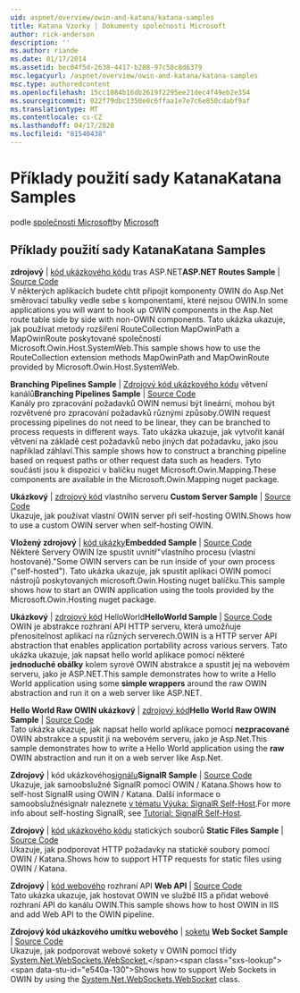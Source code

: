 ```yaml
---
uid: aspnet/overview/owin-and-katana/katana-samples
title: Katana Vzorky | Dokumenty společnosti Microsoft
author: rick-anderson
description: ''
ms.author: riande
ms.date: 01/17/2014
ms.assetid: bec04f5d-2638-4417-b288-97c58c8d6379
msc.legacyurl: /aspnet/overview/owin-and-katana/katana-samples
msc.type: authoredcontent
ms.openlocfilehash: 15cc1084b16db2619f2295ee21dec4f49eb2e354
ms.sourcegitcommit: 022f79dbc1350e0c6ffaa1e7e7c6e850cdabf9af
ms.translationtype: MT
ms.contentlocale: cs-CZ
ms.lasthandoff: 04/17/2020
ms.locfileid: "81540438"
---
```

# <a name="katana-samples"></a><span data-ttu-id="e540a-102">Příklady použití sady Katana</span><span class="sxs-lookup"><span data-stu-id="e540a-102">Katana Samples</span></span>

<span data-ttu-id="e540a-103">podle [společnosti Microsoft](https://github.com/microsoft)</span><span class="sxs-lookup"><span data-stu-id="e540a-103">by [Microsoft](https://github.com/microsoft)</span></span>

## <a name="katana-samples"></a><span data-ttu-id="e540a-104">Příklady použití sady Katana</span><span class="sxs-lookup"><span data-stu-id="e540a-104">Katana Samples</span></span>

<span data-ttu-id="e540a-105">**zdrojový** | [kód ukázkového kódu](https://github.com/aspnet/samples/tree/master/samples/aspnet/Katana/AspNetRoutes) tras ASP.NET</span><span class="sxs-lookup"><span data-stu-id="e540a-105">**ASP.NET Routes Sample** | [Source Code](https://github.com/aspnet/samples/tree/master/samples/aspnet/Katana/AspNetRoutes)</span></span>  
<span data-ttu-id="e540a-106">V některých aplikacích budete chtít připojit komponenty OWIN do Asp.Net směrovací tabulky vedle sebe s komponentami, které nejsou OWIN.</span><span class="sxs-lookup"><span data-stu-id="e540a-106">In some applications you will want to hook up OWIN components in the Asp.Net route table side by side with non-OWIN components.</span></span> <span data-ttu-id="e540a-107">Tato ukázka ukazuje, jak používat metody rozšíření RouteCollection MapOwinPath a MapOwinRoute poskytované společností Microsoft.Owin.Host.SystemWeb.</span><span class="sxs-lookup"><span data-stu-id="e540a-107">This sample shows how to use the RouteCollection extension methods MapOwinPath and MapOwinRoute provided by Microsoft.Owin.Host.SystemWeb.</span></span>

<span data-ttu-id="e540a-108">**Branching Pipelines Sample** | [Zdrojový kód ukázkového kódu](https://github.com/aspnet/samples/tree/master/samples/aspnet/Katana/BranchingPipelines) větvení kanálů</span><span class="sxs-lookup"><span data-stu-id="e540a-108">**Branching Pipelines Sample** | [Source Code](https://github.com/aspnet/samples/tree/master/samples/aspnet/Katana/BranchingPipelines)</span></span>  
<span data-ttu-id="e540a-109">Kanály pro zpracování požadavků OWIN nemusí být lineární, mohou být rozvětvené pro zpracování požadavků různými způsoby.</span><span class="sxs-lookup"><span data-stu-id="e540a-109">OWIN request processing pipelines do not need to be linear, they can be branched to process requests in different ways.</span></span> <span data-ttu-id="e540a-110">Tato ukázka ukazuje, jak vytvořit kanál větvení na základě cest požadavků nebo jiných dat požadavku, jako jsou například záhlaví.</span><span class="sxs-lookup"><span data-stu-id="e540a-110">This sample shows how to construct a branching pipeline based on request paths or other request data such as headers.</span></span> <span data-ttu-id="e540a-111">Tyto součásti jsou k dispozici v balíčku nuget Microsoft.Owin.Mapping.</span><span class="sxs-lookup"><span data-stu-id="e540a-111">These components are available in the Microsoft.Owin.Mapping nuget package.</span></span>

<span data-ttu-id="e540a-112">**Ukázkový** | [zdrojový kód](https://github.com/aspnet/samples/tree/master/samples/aspnet/Katana/CustomServer) vlastního serveru </span><span class="sxs-lookup"><span data-stu-id="e540a-112">**Custom Server Sample** | [Source Code](https://github.com/aspnet/samples/tree/master/samples/aspnet/Katana/CustomServer) </span></span>  
<span data-ttu-id="e540a-113">Ukazuje, jak používat vlastní OWIN server při self-hosting OWIN.</span><span class="sxs-lookup"><span data-stu-id="e540a-113">Shows how to use a custom OWIN server when self-hosting OWIN.</span></span>

<span data-ttu-id="e540a-114">**Vložený zdrojový** | [kód ukázky](https://github.com/aspnet/samples/tree/master/samples/aspnet/Katana/Embedded)</span><span class="sxs-lookup"><span data-stu-id="e540a-114">**Embedded Sample** | [Source Code](https://github.com/aspnet/samples/tree/master/samples/aspnet/Katana/Embedded)</span></span>  
<span data-ttu-id="e540a-115">Některé Servery OWIN lze spustit uvnitř&quot;vlastního procesu (vlastní hostované).&quot;</span><span class="sxs-lookup"><span data-stu-id="e540a-115">Some OWIN servers can be run inside of your own process (&quot;self-hosted&quot;).</span></span> <span data-ttu-id="e540a-116">Tato ukázka ukazuje, jak spustit aplikaci OWIN pomocí nástrojů poskytovaných microsoft.Owin.Hosting nuget balíčku.</span><span class="sxs-lookup"><span data-stu-id="e540a-116">This sample shows how to start an OWIN application using the tools provided by the Microsoft.Owin.Hosting nuget package.</span></span>

<span data-ttu-id="e540a-117">**Ukázkový** | [zdrojový kód](https://github.com/aspnet/samples/tree/master/samples/aspnet/Katana/HelloWorld) HelloWorld</span><span class="sxs-lookup"><span data-stu-id="e540a-117">**HelloWorld Sample** | [Source Code](https://github.com/aspnet/samples/tree/master/samples/aspnet/Katana/HelloWorld)</span></span>  
<span data-ttu-id="e540a-118">OWIN je abstrakce rozhraní API HTTP serveru, která umožňuje přenositelnost aplikací na různých serverech.</span><span class="sxs-lookup"><span data-stu-id="e540a-118">OWIN is a HTTP server API abstraction that enables application portability across various servers.</span></span> <span data-ttu-id="e540a-119">Tato ukázka ukazuje, jak napsat hello world aplikace pomocí některé **jednoduché obálky** kolem syrové OWIN abstrakce a spustit jej na webovém serveru, jako je ASP.NET.</span><span class="sxs-lookup"><span data-stu-id="e540a-119">This sample demonstrates how to write a Hello World application using some **simple wrappers** around the raw OWIN abstraction and run it on a web server like ASP.NET.</span></span>

<span data-ttu-id="e540a-120">**Hello World Raw OWIN ukázkový** | [zdrojový kód](https://github.com/aspnet/samples/tree/master/samples/aspnet/Katana/HelloWorldRawOwin)</span><span class="sxs-lookup"><span data-stu-id="e540a-120">**Hello World Raw OWIN Sample** | [Source Code](https://github.com/aspnet/samples/tree/master/samples/aspnet/Katana/HelloWorldRawOwin)</span></span>  
<span data-ttu-id="e540a-121">Tato ukázka ukazuje, jak napsat hello world aplikace pomocí **nezpracované** OWIN abstrakce a spustit ji na webovém serveru, jako je Asp.Net.</span><span class="sxs-lookup"><span data-stu-id="e540a-121">This sample demonstrates how to write a Hello World application using the **raw** OWIN abstraction and run it on a web server like Asp.Net.</span></span>

<span data-ttu-id="e540a-122">**Zdrojový** | kód ukázkového[signálu](https://github.com/aspnet/samples/tree/master/samples/aspnet/Katana/SignalR)</span><span class="sxs-lookup"><span data-stu-id="e540a-122">**SignalR Sample** | [Source Code](https://github.com/aspnet/samples/tree/master/samples/aspnet/Katana/SignalR)</span></span>  
<span data-ttu-id="e540a-123">Ukazuje, jak samoobslužné SignalR pomocí OWIN / Katana.</span><span class="sxs-lookup"><span data-stu-id="e540a-123">Shows how to self-host SignalR using OWIN / Katana.</span></span> <span data-ttu-id="e540a-124">Další informace o samoobslužnésignalr naleznete [v tématu Výuka: SignalR Self-Host](../../../signalr/overview/deployment/tutorial-signalr-self-host.md).</span><span class="sxs-lookup"><span data-stu-id="e540a-124">For more info about self-hosting SignalR, see [Tutorial: SignalR Self-Host](../../../signalr/overview/deployment/tutorial-signalr-self-host.md).</span></span>

<span data-ttu-id="e540a-125">**Zdrojový** | [kód ukázkového kódu](https://github.com/aspnet/samples/tree/master/samples/aspnet/Katana/StaticFilesSample) statických souborů </span><span class="sxs-lookup"><span data-stu-id="e540a-125">**Static Files Sample** | [Source Code](https://github.com/aspnet/samples/tree/master/samples/aspnet/Katana/StaticFilesSample) </span></span>  
<span data-ttu-id="e540a-126">Ukazuje, jak podporovat HTTP požadavky na statické soubory pomocí OWIN / Katana.</span><span class="sxs-lookup"><span data-stu-id="e540a-126">Shows how to support HTTP requests for static files using OWIN / Katana.</span></span>

<span data-ttu-id="e540a-127">**Zdrojový** | [kód webového](https://github.com/aspnet/samples/tree/master/samples/aspnet/Katana/WebApi) rozhraní API </span><span class="sxs-lookup"><span data-stu-id="e540a-127">**Web API** | [Source Code](https://github.com/aspnet/samples/tree/master/samples/aspnet/Katana/WebApi) </span></span>  
<span data-ttu-id="e540a-128">Tato ukázka ukazuje, jak hostovat OWIN ve službě IIS a přidat webové rozhraní API do kanálu OWIN.</span><span class="sxs-lookup"><span data-stu-id="e540a-128">This sample shows how to host OWIN in IIS and add Web API to the OWIN pipeline.</span></span>

<span data-ttu-id="e540a-129">**Zdrojový kód ukázkového umítku webového** | [soketu](https://github.com/aspnet/samples/tree/master/samples/aspnet/Katana/WebSocketSample) </span><span class="sxs-lookup"><span data-stu-id="e540a-129">**Web Socket Sample** | [Source Code](https://github.com/aspnet/samples/tree/master/samples/aspnet/Katana/WebSocketSample) </span></span>  
<span data-ttu-id="e540a-130">Ukazuje, jak podporovat webové sokety v OWIN pomocí třídy [System.Net.WebSockets.WebSocket.](https://msdn.microsoft.com/library/system.net.websockets.websocket(v=vs.110).aspx)</span><span class="sxs-lookup"><span data-stu-id="e540a-130">Shows how to support Web Sockets in OWIN by using the [System.Net.WebSockets.WebSocket](https://msdn.microsoft.com/library/system.net.websockets.websocket(v=vs.110).aspx) class.</span></span>
